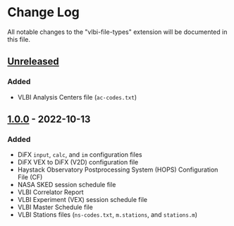 # Change Log

All notable changes to the "vlbi-file-types" extension will be documented in this file.

## [Unreleased]
### Added
- VLBI Analysis Centers file (`ac-codes.txt`)

## [1.0.0] - 2022-10-13
### Added
- DiFX `input`, `calc`, and `im` configuration files
- DiFX VEX to DiFX (V2D) configuration file
- Haystack Observatory Postprocessing System (HOPS) Configuration File (CF)
- NASA SKED session schedule file
- VLBI Correlator Report
- VLBI Experiment (VEX) session schedule file
- VLBI Master Schedule file
- VLBI Stations files (`ns-codes.txt`, `m.stations`, and `stations.m`)

[Unreleased]: https://github.com/haftings/vscode-vlbi/compare/v1.0.0...HEAD
[1.0.0]: https://github.com/haftings/vscode-vlbi/releases/tag/v1.0.0

